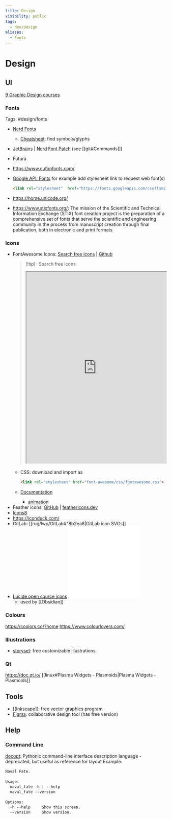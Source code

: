 ```yaml
---
title: Design
visibility: public
tags:
  - dev/design
aliases:
  - Fonts
---
```

# Design

## UI

[9 Graphic Design courses](https://www.codingem.com/best-graphic-design-courses/)

### Fonts

Tags: #design/fonts

- [Nerd Fonts](https://www.nerdfonts.com)
    - [Cheatsheet](https://www.nerdfonts.com/cheat-sheet): find symbols/glyphs
- [JetBrains](https://www.jetbrains.com/lp/mono/) | [Nerd Font Patch](https://github.com/ryanoasis/nerd-fonts/tree/master/patched-fonts/JetBrainsMono) (see [[git#Commands]])
- Futura
- https://www.cufonfonts.com/
- [Google API: Fonts](https://developers.google.com/fonts/docs/getting_started)
  for example add stylesheet link to request web font(s)

  ```html
  <link rel="stylesheet"  href="https://fonts.googleapis.com/css?family=Font+Name">
  ```

- <https://home.unicode.org/>
- <https://www.stixfonts.org/>: The mission of the Scientific and Technical Information Exchange (STIX) font creation project is the preparation of a comprehensive set of fonts that serve the scientific and engineering community in the process from manuscript creation through final publication, both in electronic and print formats
### Icons

- FontAwesome Icons: [Search free icons](https://fontawesome.com/search?o=r&m=free) | [Github](https://github.com/FortAwesome/Font-Awesome)
  > [!tip]- Search free icons
  > <iframe title="Search FontAwesome free icons" src="https://fontawesome.com/search?o=r&m=free" width="100%" height="600"></iframe>
    - CSS: download and import as

      ```html
      <link rel="stylesheet" href="font-awesome/css/fontawesome.css">
      ```

    - [Documentation](https://fontawesome.com/docs/web/)
        - [animation](https://fontawesome.com/docs/web/style/animate)
- Feather icons: [GitHub](https://github.com/feathericons/feather) | <a href="https://feathericons.dev/">feathericons.dev</a>
- [Icons8](https://icons8.com/)
- <https://iconduck.com/>
- GitLab: [[rug/lwp/GitLab#^8b2ea8|GitLab icon SVGs]]
- [Lucide open source icons](https://lucide.dev/) [![|20](github.png)](https://github.com/lucide-icons/lucide)
    - used by [[Obsidian]]

    
### Colours

<https://coolors.co/?home>
<https://www.colourlovers.com/>

### Illustrations

- [storyset](https://storyset.com/): free customizable illustrations

### Qt

<https://doc.qt.io/>
[[linux#Plasma Widgets - Plasmoids|Plasma Widgets - Plasmoids]]

## Tools

- [[Inkscape]]: free vector graphics program
- [Figma](https://www.figma.com/): collaborative design tool (has free version)

## Help

### Command Line

[docopt](http://docopt.org/): Pythonic command-line interface description language - deprecated, but useful as reference for layout
Example:

```
Naval Fate.

Usage:
  naval_fate -h | --help
  naval_fate --version

Options:
  -h --help     Show this screen.
  --version     Show version.
```
